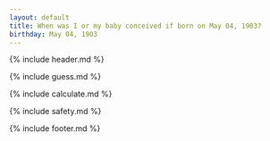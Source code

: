```yaml
---
layout: default
title: When was I or my baby conceived if born on May 04, 1903?
birthday: May 04, 1903
---
```


{% include header.md %}

{% include guess.md %}

{% include calculate.md %}

{% include safety.md %}

{% include footer.md %}



